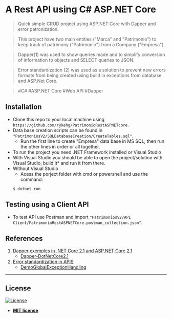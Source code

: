 # A Rest API using C# ASP.NET Core
> Quick simple CRUD project using ASP.NET Core with Dapper and error patronization.

> This project have two main entities ("Marca" and "Patrimonio") to keep track of patrimony ("Patrimonio") from a Company ("Empresa").

> Dapper(1) was used to show queries made and to simplify conversion of information to objects and SELECT queries to JSON.

> Error standardization (2) was used as a solution to prevent new errors formats from being created using build in exceptions from database and ASP.Net Core.

> #C# #ASP.NET Core #Web API #Dapper


## Installation
- Clone this repo to your local machine using `https://github.com/rykehg/PatrimonioRestASPNETcore`.
- Data base creation scripts can be found in `"PatrimoniosV2/SQLDatabaseCreation/CreateTables.sql"`.
	- Run the first line to create "Empresa" data base in MS SQL, then run the other lines in order or all together.
- To run the project you need  .NET Framework installed or Visual Studio
- With Visual Studio you should be able to open the project/solution with Visual Studio, build it* and run it from there.
- Without Visual Studio
	- Acess the porject folder with cmd or powershell and use the command:
	```shell
	$ dotnet run
	```


## Testing using a Client API
- To test API use Postman and import `"PatrimoniosV2/API Client/PatrimonioRestASPNETCore.postman_collection.json"`.


## References
1. [Dapper exemples in .NET Core 2.1 and ASP.NET Core 2.1](https://medium.com/@renato.groffe/dapper-exemplos-em-net-core-2-1-e-asp-net-core-2-1-59f5b227f3ad)
	- [Dapper-DotNetCore2.1](https://github.com/renatogroffe/Dapper-DotNetCore2.1)
2. [Error standardization in APIS](https://www.wellingtonjhn.com/posts/padroniza%C3%A7%C3%A3o-de-respostas-de-erro-em-apis-com-problem-details/)
	- [DemoGlobalExceptionHandling](https://github.com/wellingtonjhn/DemoGlobalExceptionHandling)


---

## License

[![License](http://img.shields.io/:license-mit-blue.svg?style=flat-square)](http://badges.mit-license.org)

- **[MIT license](http://opensource.org/licenses/mit-license.php)**

